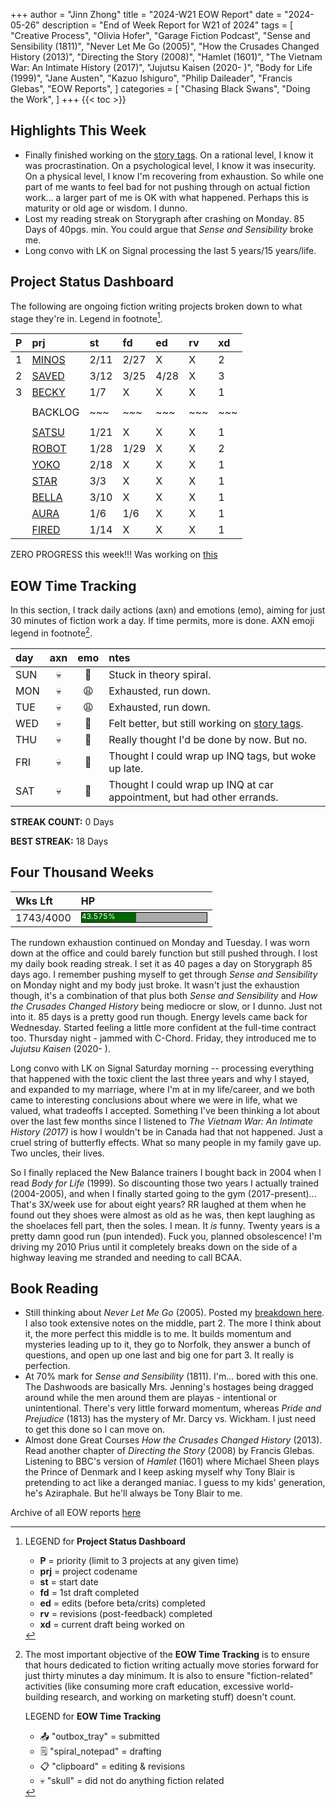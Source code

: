 +++
author = "Jinn Zhong"
title = "2024-W21 EOW Report"
date = "2024-05-26"
description = "End of Week Report for W21 of 2024"
tags = [
    "Creative Process",
    "Olivia Hofer",
    "Garage Fiction Podcast",
    "Sense and Sensibility (1811)",
    "Never Let Me Go (2005)",
    "How the Crusades Changed History (2013)",
    "Directing the Story (2008)",
    "Hamlet (1601)",
    "The Vietnam War: An Intimate History (2017)",
    "Jujutsu Kaisen (2020- )",
    "Body for Life (1999)",
    "Jane Austen",
    "Kazuo Ishiguro",
    "Philip Daileader",
    "Francis Glebas",
    "EOW Reports",
]
categories = [
    "Chasing Black Swans",
    "Doing the Work",
]
+++
{{< toc >}}

## Highlights This Week

* Finally finished working on the [story tags](https://journal.jinnzhong.com/still-brainstorming-story-tags/). On a rational level, I know it was procrastination. On a psychological level, I know it was insecurity. On a physical level, I know I'm recovering from exhaustion. So while one part of me wants to feel bad for not pushing through on actual fiction work... a larger part of me is OK with what happened. Perhaps this is maturity or old age or wisdom. I dunno.
* Lost my reading streak on Storygraph after crashing on Monday. 85 Days of 40pgs. min. You could argue that _Sense and Sensibility_ broke me.
* Long convo with LK on Signal processing the last 5 years/15 years/life.
  
## Project Status Dashboard

The following are ongoing fiction writing projects broken down to what stage they're in. Legend in footnote[^1].

| P | prj | st | fd | ed | rv | xd | 
| :---: | :--- | :--- | :--- | :--- | :--- | :--- |
| 1 | [MINOS](https://journal.jinnzhong.com/tags/prj-minos/) | 2/11 | 2/27 | X | X | 2 |
| 2 | [SAVED](https://journal.jinnzhong.com/tags/prj-saved/) | 3/12 | 3/25 | 4/28 | X | 3 |
| 3 | [BECKY](https://journal.jinnzhong.com/tags/prj-becky/) | 1/7 | X | X | X | 1 | 
|  |  |  |  |  |  |  | 
|  | BACKLOG | ~~~ | ~~~ | ~~~ | ~~~ | ~~~ | 
|  |  |  |  |  |  |  | 
|  | [SATSU](https://journal.jinnzhong.com/tags/prj-satsu/) | 1/21 | X | X | X | 1 | 
|  | [ROBOT](https://journal.jinnzhong.com/tags/prj-robot/) | 1/28 | 1/29 | X | X | 2 |
|  | [YOKO](https://journal.jinnzhong.com/tags/prj-yoko/) | 2/18 | X | X | X | 1 |
|  | [STAR](https://journal.jinnzhong.com/tags/prj-star/) | 3/3 | X | X | X | 1 |
|  | [BELLA](https://journal.jinnzhong.com/tags/prj-bella/) | 3/10 | X | X | X | 1 |
|  | [AURA](https://journal.jinnzhong.com/tags/prj-aura/) | 1/6 | 1/6 | X | X | 1 | 
|  | [FIRED](https://journal.jinnzhong.com/tags/prj-fired/) | 1/14 | X | X | X | 1 | 

ZERO PROGRESS this week!!! Was working on [this](https://journal.jinnzhong.com/still-brainstorming-story-tags/)

## EOW Time Tracking

In this section, I track daily actions (axn) and emotions (emo), aiming for just 30 minutes of fiction work a day. If time permits, more is done. AXN emoji legend in footnote[^2].

| day | axn | emo | ntes |
| :--- | :---: | :---: | :--- |
| SUN | :skull: | :thinking: | Stuck in theory spiral. |
| MON | :skull: | :weary: | Exhausted, run down. |
| TUE | :skull: | :weary: | Exhausted, run down. |
| WED | :skull: | :thinking: | Felt better, but still working on [story tags](https://journal.jinnzhong.com/still-brainstorming-story-tags/). |
| THU | :skull: | :thinking: | Really thought I'd be done by now. But no. |
| FRI | :skull: | :thinking: |  Thought I could wrap up INQ tags, but woke up late. |
| SAT | :skull: | :thinking: | Thought I could wrap up INQ at car appointment, but had other errands. |

**STREAK COUNT:** 0 Days

**BEST STREAK:** 18 Days

## Four Thousand Weeks

| Wks Lft | HP |
| :--- | :--- |
| 1743/4000 | <div style="width:200px;height:15px;background:#AAAAAA;border:1.3px solid #000000;"><div style="width:43.575%;height:15px;background:#006600;font-size:12px; color:white; line-height:12px;">43.575%</div></div> |

The rundown exhaustion continued on Monday and Tuesday. I was worn down at the office and could barely function but still pushed through. I lost my daily book reading streak. I set it as 40 pages a day on Storygraph 85 days ago. I remember pushing myself to get through _Sense and Sensibility_ on Monday night and my body just broke. It wasn't just the exhaustion though, it's a combination of that plus both _Sense and Sensibility_ and _How the Crusades Changed History_ being mediocre or slow, or I dunno. Just not into it. 85 days is a pretty good run though. Energy levels came back for Wednesday. Started feeling a little more confident at the full-time contract too. Thursday night - jammed with C-Chord. Friday, they introduced me to _Jujutsu Kaisen_ (2020- ). 

Long convo with LK on Signal Saturday morning -- processing everything that happened with the toxic client the last three years and why I stayed, and expanded to my marriage, where I'm at in my life/career, and we both came to interesting conclusions about where we were in life, what we valued, what tradeoffs I accepted. Something I've been thinking a lot about over the last few months since I listened to _The Vietnam War: An Intimate History (2017)_ is how I wouldn't be in Canada had that not happened. Just a cruel string of butterfly effects. What so many people in my family gave up. Two uncles, their lives.

So I finally replaced the New Balance trainers I bought back in 2004 when I read _Body for Life_ (1999). So discounting those two years I actually trained (2004-2005), and when I finally started going to the gym (2017-present)... That's 3X/week use for about eight years? RR laughed at them when he found out they shoes were almost as old as he was, then kept laughing as the shoelaces fell part, then the soles. I mean. It _is_ funny. Twenty years is a pretty damn good run (pun intended). Fuck you, planned obsolescence! I'm driving my 2010 Prius until it completely breaks down on the side of a highway leaving me stranded and needing to call BCAA.

## Book Reading

* Still thinking about _Never Let Me Go_ (2005). Posted my [breakdown here](https://journal.jinnzhong.com/study-never-let-me-go-2005/). I also took extensive notes on the middle, part 2. The more I think about it, the more perfect this middle is to me. It builds momentum and mysteries leading up to it, they go to Norfolk, they answer a bunch of questions, and open up one last and big one for part 3. It really is perfection.
* At 70% mark for _Sense and Sensibility_ (1811). I'm... bored with this one. The Dashwoods are basically Mrs. Jenning's hostages being dragged around while the men around them are playas - intentional or unintentional. There's very little forward momentum, whereas _Pride and Prejudice_ (1813) has the mystery of Mr. Darcy vs. Wickham. I just need to get this done so I can move on.
* Almost done Great Courses _How the Crusades Changed History_ (2013). Read another chapter of _Directing the Story_ (2008) by Francis Glebas. Listening to BBC's version of _Hamlet_ (1601) where Michael Sheen plays the Prince of Denmark and I keep asking myself why Tony Blair is pretending to act like a deranged maniac. I guess to my kids' generation, he's Aziraphale. But he'll always be Tony Blair to me.

Archive of all EOW reports [here](https://journal.jinnzhong.com/tags/eow-reports/)

[^1]: LEGEND for **Project Status Dashboard**

    * **P** = priority (limit to 3 projects at any given time)
    * **prj** = project codename
    * **st** = start date
    * **fd** = 1st draft completed
    * **ed** = edits (before beta/crits) completed
    * **rv** = revisions (post-feedback) completed
    * **xd** = current draft being worked on

[^2]: The most important objective of the **EOW Time Tracking** is to ensure that hours dedicated to  fiction writing actually move stories forward for just thirty minutes a day minimum. It is also to ensure "fiction-related" activities (like consuming more craft education, excessive world-building research, and working on marketing stuff) doesn't count.
    
    LEGEND for **EOW Time Tracking**
    * 📤 "outbox_tray" = submitted
    * 🗒️ "spiral_notepad" = drafting
    * 📋 "clipboard" = editing & revisions
    * 💀 "skull" = did not do anything fiction related


